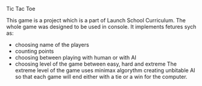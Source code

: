 Tic Tac Toe

This game is a project which is a part of Launch School Curriculum. The whole game was designed to be used in console. It implements fetures sych as: 
- choosing name of the players
- counting points 
- choosing between playing with human or with AI
- choosing level of the game between easy, hard and extreme
The extreme level of the game uses minimax algorythm creating unbitable AI so that each game will end either with a tie or a win for the computer. 
